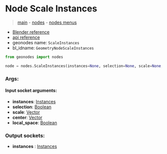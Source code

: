 # Node Scale Instances

> [main](../structure.md) - [nodes](nodes.md) - [nodes menus](nodes_menus.md)

- [Blender reference](https://docs.blender.org/manual/en/latest/modeling/geometry_nodes/instances/scale_instances.html)
- [api reference](https://docs.blender.org/api/current/bpy.types.GeometryNodeScaleInstances.html)
- geonodes name: `ScaleInstances`
- bl_idname: `GeometryNodeScaleInstances`

```python
from geonodes import nodes

node = nodes.ScaleInstances(instances=None, selection=None, scale=None, center=None, local_space=None)
```

### Args:

#### Input socket arguments:

- **instances**: [Instances](Instances.md)
- **selection**: [Boolean](Boolean.md)
- **scale**: [Vector](Vector.md)
- **center**: [Vector](Vector.md)
- **local_space**: [Boolean](Boolean.md)

### Output sockets:

- **instances** : [Instances](Instances.md)

